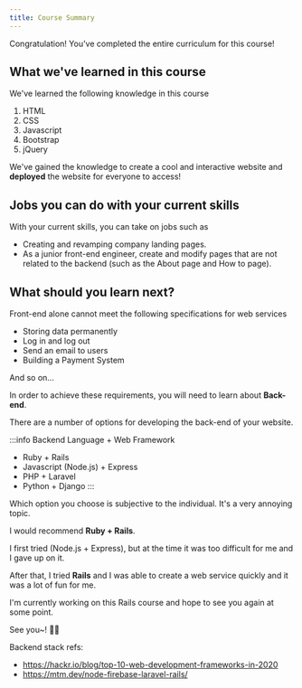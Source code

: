 ```yaml
---
title: Course Summary
---
```


Congratulation! You've completed the entire curriculum for this course!

## What we've learned in this course

We've learned the following knowledge in this course

1. HTML
2. CSS
3. Javascript
4. Bootstrap
5. jQuery

We've gained the knowledge to create a cool and interactive website and **deployed** the website for everyone to access!

## Jobs you can do with your current skills
With your current skills, you can take on jobs such as

- Creating and revamping company landing pages.
- As a junior front-end engineer, create and modify pages that are not related to the backend (such as the About page and How to page).

## What should you learn next?

Front-end alone cannot meet the following specifications for web services

- Storing data permanently
- Log in and log out
- Send an email to users
- Building a Payment System

And so on...

In order to achieve these requirements, you will need to learn about **Back-end**.

There are a number of options for developing the back-end of your website.

:::info  Backend Language + Web Framework
- Ruby + Rails
- Javascript (Node.js) + Express
- PHP + Laravel
- Python + Django
:::


Which option you choose is subjective to the individual. It's a very annoying topic.

I would recommend **Ruby + Rails**.

I first tried (Node.js + Express), but at the time it was too difficult for me and I gave up on it.

After that, I tried **Rails** and I was able to create a web service quickly and it was a lot of fun for me.

I'm currently working on this Rails course and hope to see you again at some point.

See you~! 🙋‍♂️

Backend stack refs:
- https://hackr.io/blog/top-10-web-development-frameworks-in-2020
- https://mtm.dev/node-firebase-laravel-rails/
